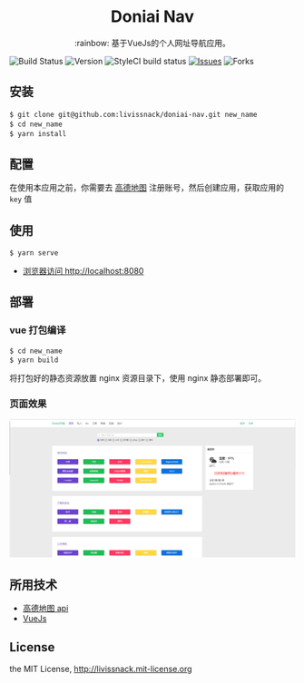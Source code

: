 <h1 align="center">Doniai Nav</h1>

<p align="center">:rainbow: 基于VueJs的个人网址导航应用。</p>

![Build Status](https://img.shields.io/travis/livissnack/doniai-nav)
![Version](https://img.shields.io/github/package-json/v/livissnack/doniai-nav)
![StyleCI build status](https://github.styleci.io/repos/144818004/shield)
[![Issues](https://img.shields.io/github/issues/livissnack/doniai-nav.svg)](https://github.com/livissnack/doniai-nav/issues)
![Forks](https://img.shields.io/github/forks/livissnack/doniai-nav.svg)

## 安装

```sh
$ git clone git@github.com:livissnack/doniai-nav.git new_name
$ cd new_name
$ yarn install
```

## 配置

在使用本应用之前，你需要去 [高德地图](https://lbs.amap.com/) 注册账号，然后创建应用，获取应用的 `key` 值

## 使用

```node
$ yarn serve
```

- [浏览器访问 http://localhost:8080](http://localhost:8080)

## 部署

### vue 打包编译

```node
$ cd new_name
$ yarn build
```

将打包好的静态资源放置 nginx 资源目录下，使用 nginx 静态部署即可。

### 页面效果

![avatar](/example/images/1.png)

## 所用技术

- [高德地图 api](https://lbs.amap.com/)
- [VueJs](https://lbs.amap.com/)

## License

the MIT License, http://livissnack.mit-license.org
